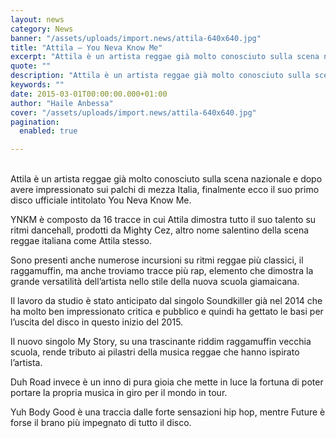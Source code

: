 ```yaml
---
layout: news
category: News
banner: "/assets/uploads/import.news/attila-640x640.jpg"
title: "Attila – You Neva Know Me"
excerpt: "Attila è un artista reggae già molto conosciuto sulla scena nazionale e dopo avere impressionato sui palchi di mezza Italia, finalmente ecco il suo primo disco ufficiale intitolato You Neva Know Me. YNKM è composto da 16 tracce in cui Attila dimostra tutto il suo talento su ritmi dancehall, prodotti da Mighty Cez, altro nome [&hellip"
quote: ""
description: "Attila è un artista reggae già molto conosciuto sulla scena nazionale e dopo avere impressionato sui palchi di mezza Italia, finalmente ecco il suo primo disco ufficiale intitolato You Neva Know Me. YNKM è composto da 16 tracce in cui Attila dimostra tutto il suo talento su ritmi dancehall, prodotti da Mighty Cez, altro nome [&hellip"
keywords: ""
date: 2015-03-01T00:00:00.000+01:00
author: "Haile Anbessa"
cover: "/assets/uploads/import.news/attila-640x640.jpg"
pagination:
  enabled: true

---
```


[](https://hotmc.com/wp-content/uploads/2015/03/attila.jpg)  
Attila è un artista reggae già molto conosciuto sulla scena nazionale e dopo avere impressionato sui palchi di mezza Italia, finalmente ecco il suo primo disco ufficiale intitolato You Neva Know Me.

YNKM è composto da 16 tracce in cui Attila dimostra tutto il suo talento su ritmi dancehall, prodotti da Mighty Cez, altro nome salentino della scena reggae italiana come Attila stesso. 

Sono presenti anche numerose incursioni su ritmi reggae più classici, il raggamuffin, ma anche troviamo tracce più rap, elemento che dimostra la grande versatilità dell’artista nello stile della nuova scuola giamaicana.

Il lavoro da studio è stato anticipato dal singolo Soundkiller già nel 2014 che ha molto ben impressionato critica e pubblico e quindi ha gettato le basi per l’uscita del disco in questo inizio del 2015\. 

Il nuovo singolo My Story, su una trascinante riddim raggamuffin vecchia scuola, rende tributo ai pilastri della musica reggae che hanno ispirato l’artista. 

Duh Road invece è un inno di pura gioia che mette in luce la fortuna di poter portare la propria musica in giro per il mondo in tour.

Yuh Body Good è una traccia dalle forte sensazioni hip hop, mentre Future è forse il brano più impegnato di tutto il disco.